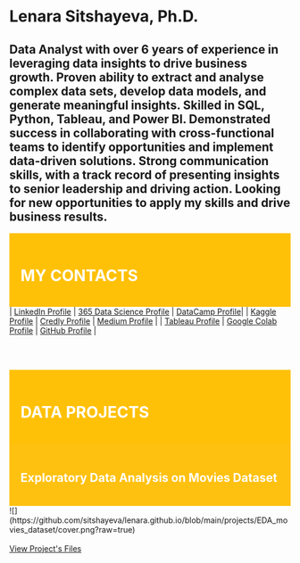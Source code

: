 # Lenara Sitshayeva, Ph.D. 
## Data Analyst with over 6 years of experience in leveraging data insights to drive business growth. Proven ability to extract and analyse complex data sets, develop data models, and generate meaningful insights. Skilled in SQL, Python, Tableau, and Power BI. Demonstrated success in collaborating with cross-functional teams to identify opportunities and implement data-driven solutions. Strong communication skills, with a track record of presenting insights to senior leadership and driving action. Looking for new opportunities to apply my skills and drive business results. 
<div style="background-color: #FFC107; padding: 20px;">
<h1 style="color: #FFF;">MY CONTACTS</h1>
</div>
| <a href="https://www.linkedin.com/in/lenara-sitshayeva/">LinkedIn Profile</a>   | <a href="learn.365financialanalyst.com/profile/lenara-sitshayeva-phd/">365 Data Science Profile</a>   | <a href="https://www.datacamp.com/profile/LenaraSitshayeva">DataCamp Profile</a>|
| <a href="https://www.kaggle.com/lenarasitshayeva">Kaggle Profile</a>   | <a href="https://www.credly.com/users/lenara-sitshayeva">Credly Profile</a>   | <a href="https://medium.com/@sitshayeva">Medium Profile</a>   |
| <a href="https://public.tableau.com/app/profile/lenara.sitshayeva">Tableau Profile</a>    | <a href="https://drive.google.com/drive/folders/1hDZrSDr9H5a28IoPMrSnel6Gb2EZWeSX?usp=share_link">Google Colab Profile</a>   | <a href="https://github.com/sitshayeva">GitHub Profile</a>   |

<br><br>

<div style="background-color: #FFC107; padding: 20px;">
<h1 style="color: #FFF;"> DATA PROJECTS </h1>
</div>
<div style="background-color: #FFC110; padding: 20px;">
<h2 style="color: #FFF;">Exploratory Data Analysis on Movies Dataset</h2>
</div>
![](https://github.com/sitshayeva/lenara.github.io/blob/main/projects/EDA_movies_dataset/cover.png?raw=true)
<br><br>
<a href="https://github.com/sitshayeva/lenara.github.io/tree/main/projects/EDA_movies_dataset/">View Project's Files</a> 
  
  

